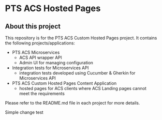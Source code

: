 # PTS ACS Hosted Pages
## About this project
This repository is for the PTS ACS Custom Hosted Pages project.  It contains the following projects/applications:

- PTS ACS Microservices
  - ACS API wrapper API
  - Admin UI for managing configuration
- Integration tests for Microservices API
  - integration tests developed using Cucumber & Gherkin for Microservices API
- PTS ACS Custom Hosted Pages Content Application
  - hosted pages for ACS clients where ACS Landing pages cannot meet the requirements
  
Please refer to the README.md file in each project for more details.

Simple change test
